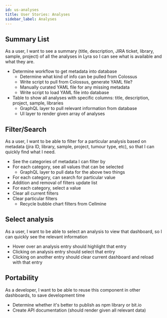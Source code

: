 ```yaml
---
id: us-analyses
title: User Stories: Analyses
sidebar_label: Analyses
---
```


## Summary List

As a user, I want to see a summary (title, description, JIRA ticket, library, sample, project) of all the analyses in Lyra so I can see what is available and what they are.

- Determine workflow to get metadata into database
  - Determine what kind of info can be pulled from Colossus
  - Write script to pull from Colossus, generate YAML file?
  - Manually curated YAML file for any missing metadata
  - Write script to load YAML file into database
- Table to show all analyses with specific columns: title, description, project, sample, libraries
  - GraphQL layer to pull relevant information from database
  - UI layer to render given array of analyses

## Filter/Search

As a user, I want to be able to filter for a particular analysis based on metadata (jira ID, library, sample, project, tumour type, etc), so that I can quickly find what I need.

- See the categories of metadata I can filter by
- For each category, see all values that can be selected
  - GraphQL layer to pull data for the above two things
- For each category, can search for particular value
- Addition and removal of filters update list
- For each category, select a value
- Clear all current filters
- Clear particular filters
  - Recycle bubble chart filters from Cellmine

## Select analysis

As a user, I want to be able to select an analysis to view that dashboard, so I can quickly see the relevant information

- Hover over an analysis entry should highlight that entry
- Clicking on analysis entry should select that entry
- Clicking on another entry should clear current dashboard and reload with that entry

## Portability

As a developer, I want to be able to reuse this component in other dashboards, to save development time

- Determine whether it's better to publish as npm library or bit.io
- Create API documentation (should render given all relevant data)
